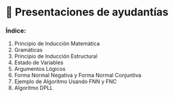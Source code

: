 # 📂 Presentaciones de ayudantías

### Índice:

1. Principio de Inducción Matemática
2. Gramáticas
3. Principio de Inducción Estructural
4. Estado de Variables
5. Argumentos Lógicos
6. Forma Normal Negativa y Forma Normal Conjuntiva
7. Ejemplo de Algoritmo Usando FNN y FNC
8. Algoritmo DPLL
